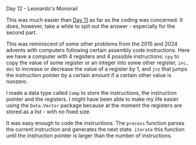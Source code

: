 Day 12 - Leonardo's Monorail

This was much easier than [Day 11](https://github.com/shrivathsap/advent_of_code/tree/main/2016/day11) as far as the coding was concerned. It does, however, take a while to spit out the answer - especially for the second part.

This was reminiscent of some other problems from the 2015 and 2024 advents with computers following certain assembly code instructions. Here we have a computer with 4 registers and 4 possible instructions: `cpy` to copy the value of some register or an integer into some other register, `inc, dec` to increase or decrease the value of a register by 1, and `jnz` that jumps the instruction pointer by a certain amount if a certain other value is nonzero.

I made a data type called `Comp` to store the instructions, the instruction pointer and the registers. I might have been able to make my life easier using the `Data.Vector` package because at the moment the registers are stored as a list - with no fixed size.

It was easy enough to code the instructions. The `process` function parses the current instruction and generates the next state. `iterate` this function until the instruction pointer is larger than the number of instructions.